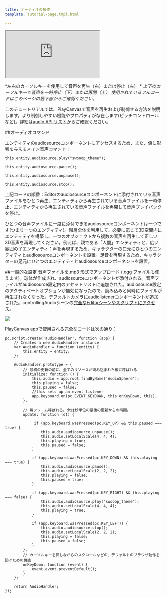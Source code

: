 ```yaml
---
title: オーディオの操作
template: tutorial-page.tmpl.html

---
```


<iframe src="http://apps.playcanvas.com/playcanvas/tutorials/controllingAudio?overlay=false"></iframe>

*左右のカーソルキーを使用して音声を再生（右）または停止（左） *
*上下のカーソルキーで音声を一時停止（下）または再開（上）*
*使用されているフルコードはこのページの最下部からご確認ください。*

このチュートリアルでは、PlayCanvasで音声を再生および制御する方法を説明します。より制御しやすい機能やプロパティが存在します(ピッチコントロールなど)。詳細は[audio API リスト][1]からご確認ください。

##オーディオコマンド

エンティティのaudiosourceコンポーネントにアクセスするため、また、値に影響を与えるメイン音声コマンド：

~~~javascript~~~
this.entity.audiosource.play("swooop_theme");

this.entity.audiosource.pause();

this.entity.audiosource.unpause();

this.entity.audiosource.stop();
~~~
上記コードの順番：Editorのaudiosourceコンポーネントに添付されている音声ファイルをひとつ再生、エンティティから再生されている音声ファイルを一時停止、エンティティから再生されている音声ファイルを再開して音声プレイバックを停止。

<div class="alert alert-warning">
ひとつの音声ファイルに一度に添付できるaudiosourceコンポーネントは一つです(つまり一つのエンティティ)。階層全体を利用して、必要に応じて3D空間内にエンティティを構築し、一つのオブジェクトから複数の音声を再生して正しい3D音声を再現してください。例えば、親である「人間」エンティティと、広い範囲の子エンティティ：声を再現するため、キャラクターの口元にひとつのエンティティとaudiosourceコンポーネントを設置。足音を再現するため、キャラクターの足元にひとつのエンティティとaudiosourceコンポーネントを設置。
</div>

##一般的な設定
音声ファイルを.mp3 形式でアップロード (.ogg ファイルも使えます)。球体が作成され、audiosourceコンポーネントが添付される。音声ファイルがaudiosource設定内のアセットリストに追加された。audiosource設定のアクティベートオプションが無効になったので、読み込みと同時にファイルが再生されなくなった。デフォルトカメラにaudiolistenerコンポーネントが追加された。controllingAudioシーンの[完全なEditorシーンやスクリプトにアクセス][2]。 

<img src="/images/tutorials/audio/audiosource-settings.jpg" />

PlayCanvas appで使用される完全なコードは次の通り：

~~~javascript~~~
pc.script.create('audioHandler', function (app) {
    // Creates a new AudioHandler instance
    var AudioHandler = function (entity) {
        this.entity = entity;
    };

    AudioHandler.prototype = {
        // 最初の更新の前に、全てのリソースが読み込まれた後に呼ばれる
        initialize: function () {
            this.audio = app.root.findByName('AudioSphere');
            this.playing = false;
            this.paused = false;
            //this sets up an event listener
            app.keyboard.on(pc.EVENT_KEYDOWN, this.onKeyDown, this);
        },

        // 毎フレーム呼ばれる。dtは秒単位の最後の更新からの時間。
        update: function (dt) {

             if (app.keyboard.wasPressed(pc.KEY_UP) && this.paused === true) {
                this.audio.audiosource.unpause();
                this.audio.setLocalScale(4, 4, 4);
                this.playing = true;
                this.paused = false;
            }

            if (app.keyboard.wasPressed(pc.KEY_DOWN) && this.playing === true) {
                this.audio.audiosource.pause();
                this.audio.setLocalScale(2, 2, 2);
                this.playing = false;
                this.paused = true;
            }

            if (app.keyboard.wasPressed(pc.KEY_RIGHT) && this.playing === false) {
                this.audio.audiosource.play("swooop_theme");
                this.audio.setLocalScale(4, 4, 4);
                this.playing = true;
            }

            if (app.keyboard.wasPressed(pc.KEY_LEFT)) {
                this.audio.audiosource.stop();
                this.audio.setLocalScale(2, 2, 2);
                this.playing = false;
                this.paused = false;
            }
        },
        // カーソルキーを押しながらのスクロールなどの、デフォルトのブラウザ動作を防ぐための機能
        onKeyDown: function (event) {
            event.event.preventDefault();
        }
    };

    return AudioHandler;
});
~~~

[1]: /engine/api/stable/symbols/pc.AudioSourceComponent.html
[2]: https://playcanvas.com/project/186/overview/tutorials

